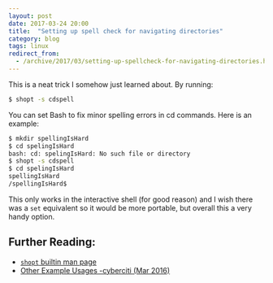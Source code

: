 ```yaml
---
layout: post
date: 2017-03-24 20:00
title:  "Setting up spell check for navigating directories"
category: blog
tags: linux
redirect_from:
  - /archive/2017/03/setting-up-spellcheck-for-navigating-directories.html
---
```

This is a neat trick I somehow just learned about. By running:

```bash
$ shopt -s cdspell
```
You can set Bash to fix minor spelling errors in cd commands. Here is an example:

```bash
$ mkdir spellingIsHard
$ cd spelingIsHard
bash: cd: spelingIsHard: No such file or directory
$ shopt -s cdspell
$ cd spelingIsHard
spellingIsHard
/spellingIsHard$
```

This only works in the interactive shell (for good reason) and I wish there was a `set` equivalent so it would be more portable, but overall this a very handy option.

Further Reading:
----------------
 - [`shopt` builtin man page](http://www.gnu.org/software/bash/manual/html_node/The-Shopt-Builtin.html) 
 - [Other Example Usages -cyberciti (Mar 2016)](https://bash.cyberciti.biz/guide/Shopt)
